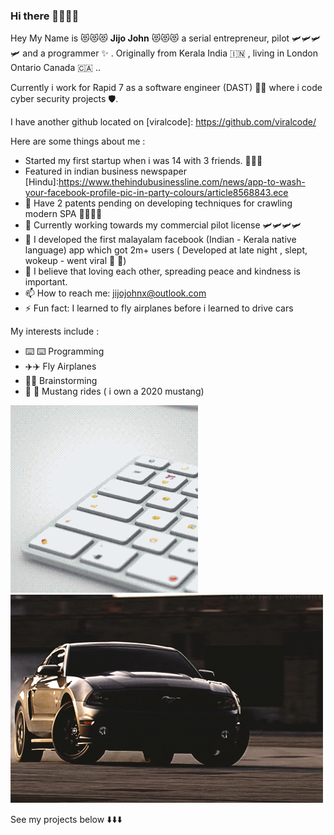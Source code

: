 ### Hi there 👋👋👋👋


Hey My Name is  😻😻😻 **Jijo John** 😻😻😻  a serial entrepreneur, pilot  🛩️🛩️🛩️🛩️ and a programmer ✨ . Originally from Kerala India 🇮🇳 , living in London Ontario Canada 🇨🇦 ..

Currently i work for Rapid 7 as a software engineer (DAST) 🧑‍💻  where i code  cyber security projects 🛡️.  

I have another github located on [viralcode]: https://github.com/viralcode/

Here are some things about me : 

- Started my first startup when i was 14 with 3 friends. 🎎🎎🎎
- Featured in indian business newspaper 
[Hindu]:https://www.thehindubusinessline.com/news/app-to-wash-your-facebook-profile-pic-in-party-colours/article8568843.ece
- 🔭 Have 2 patents pending on developing techniques for crawling modern SPA  🧨🧨🧨🧨
- 🌱 Currently working towards my commercial pilot license 🛩️🛩️🛩️🛩️
- 👯 I developed the first malayalam facebook (Indian - Kerala native language) app which got 2m+ users ( Developed at late night , slept, wokeup  - went viral  🎇  🎇)
- 🤔 I believe that loving each other, spreading peace and kindness is important.
- 📫 How to reach me: jijojohnx@outlook.com
- ⚡ Fun fact:  I learned to fly airplanes before i learned to drive cars


My interests include : 

- ⌨️ ⌨️ Programming 
- ✈️✈️  Fly Airplanes
- 🙏🙏  Brainstorming 
- 🐎 🐎 Mustang rides ( i own a 2020 mustang)


![LOL](./gif.gif) ![LOL](./mustang.gif)


See my projects below  ⬇️⬇️⬇️ 